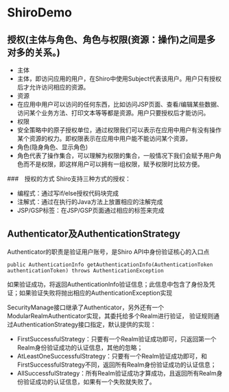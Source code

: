 # ShiroDemo

## 授权(主体与角色、角色与权限(资源：操作)之间是多对多的关系。)
+ 主体
 + 主体，即访问应用的用户，在Shiro中使用Subject代表该用户。用户只有授权后才允许访问相应的资源。
+ 资源
 + 在应用中用户可以访问的任何东西，比如访问JSP页面、查看/编辑某些数据、访问某个业务方法、打印文本等等都是资源。用户只要授权后才能访问。
+ 权限
 + 安全策略中的原子授权单位，通过权限我们可以表示在应用中用户有没有操作某个资源的权力。即权限表示在应用中用户能不能访问某个资源，
+ 角色(隐身角色、显示角色)
 + 角色代表了操作集合，可以理解为权限的集合，一般情况下我们会赋予用户角色而不是权限，即这样用户可以拥有一组权限，赋予权限时比较方便。


###　授权的方式
Shiro支持三种方式的授权：

+ 编程式：通过写if/else授权代码块完成
+ 注解式：通过在执行的Java方法上放置相应的注解完成
+ JSP/GSP标签：在JSP/GSP页面通过相应的标签来完成


## Authenticator及AuthenticationStrategy
Authenticator的职责是验证用户账号，是Shiro API中身份验证核心的入口点
```
public AuthenticationInfo getAuthenticationInfo(AuthenticationToken authenticationToken) throws AuthenticationException
```
如果验证成功，将返回AuthenticationInfo验证信息；此信息中包含了身份及凭证；如果验证失败将抛出相应的AuthenticationException实现

SecurityManage接口继承了Authenticator，另外还有一个ModularRealmAuthenticator实现，其委托给多个Realm进行验证，
验证规则通过AuthenticationStrategy接口指定，默认提供的实现：

+ FirstSuccessfulStrategy：只要有一个Realm验证成功即可，只返回第一个Realm身份验证成功的认证信息，其他的忽略；
+ AtLeastOneSuccessfulStrategy：只要有一个Realm验证成功即可，和FirstSuccessfulStrategy不同，返回所有Realm身份验证成功的认证信息；
+ AllSuccessfulStrategy：所有Realm验证成功才算成功，且返回所有Realm身份验证成功的认证信息，如果有一个失败就失败了。